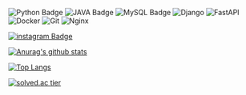 

![Python Badge](https://img.shields.io/badge/Python-E4405F?style=flat-square&logo=Python&logoColor=white&link=)
![JAVA Badge](https://img.shields.io/badge/JAVA-blue?style=flat-square&logo=JAVA&logoColor=white&link=)
![MySQL Badge](https://img.shields.io/badge/MySQL-black?style=flat-square&logo=MySQL&logoColor=white&link=)
![Django](https://img.shields.io/badge/Django-green?style=flat-square&logo=Django&logoColor=white&link=)
![FastAPI](https://img.shields.io/badge/FastAPI-orange?style=flat-square&logo=FastAPI&logoColor=white&link=)
![Docker](https://img.shields.io/badge/Docker-sky?style=flat-square&logo=Docker&logoColor=white&link=)
![Git](https://img.shields.io/badge/Git-purple?style=flat-square&logo=Git&logoColor=white&link=)
![Nginx](https://img.shields.io/badge/Nginx-yellow?style=flat-square&logo=Nginx&logoColor=white&link=)

[![instagram Badge](https://img.shields.io/badge/instagram-d14836?style=flat-square&logo=instagram&logoColor=white&link=)](https://www.instagram.com/muldae.ms/)

[![Anurag's github stats](https://github-readme-stats.vercel.app/api?username=lunchRamen)](https://github.com/anuraghazra/github-readme-stats)

[![Top Langs](https://github-readme-stats.vercel.app/api/top-langs/?username=lunchRamen&layout=compact)](https://github.com/lunchRamen)

[![solved.ac tier](http://mazassumnida.wtf/api/v2/generate_badge?boj=bloom6561)](https://solved.ac/bloom6561)


<!--
**lunchRamen/lunchRamen** is a ✨ _special_ ✨ repository because its `README.md` (this file) appears on your GitHub profile.

Here are some ideas to get you started:

- 🔭 I’m currently working on ...
- 🌱 I’m currently learning ...
- 👯 I’m looking to collaborate on ...
- 🤔 I’m looking for help with ...
- 💬 Ask me about ...
- 📫 How to reach me: ...
- 😄 Pronouns: ...
- ⚡ Fun fact: ...
-->
